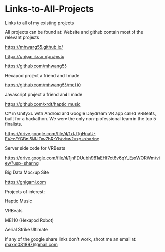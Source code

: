 # Links-to-All-Projects
Links to all of my existing projects

All projects can be found at:
Website and github contain most of the relevant projects

https://mhwang55.github.io/

https://gnigami.com/projects

https://github.com/mhwang55

Hexapod project a friend and I made

https://github.com/mhwang55/me110

Javascript project a friend and I made

https://github.com/xrdt/haptic_music

C# in Unity3D with Android and Google Daydream VR app called VRBeats, built for a hackathon.  We were the only non-professional team in the top 5 finalists.  

https://drive.google.com/file/d/1xtJTgHnaU-FVcoEfGBnl5NIJOw7bRrYb/view?usp=sharing

Server side code for VRBeats

https://drive.google.com/file/d/1jnFDUubh981aEHf7ct6v6qY_EsxWORWm/view?usp=sharing

Big Data Mockup Site

https://gnigami.com

Projects of interest:

Haptic Music

VRBeats

ME110 (Hexapod Robot)

Aerial Strike Ultimate

If any of the google share links don't work, shoot me an email at: maxm081897@gmail.com
